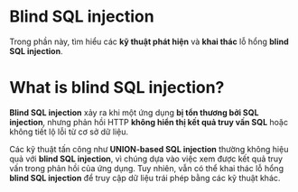 # Blind SQL injection

Trong phần này, tìm hiểu các **kỹ thuật phát hiện** và **khai thác** lỗ hổng **blind SQL injection**.

# What is blind SQL injection?

**Blind SQL injection** xảy ra khi một ứng dụng **bị tổn thương bởi SQL injection**, nhưng phản hồi HTTP **không hiển thị kết quả truy vấn SQL** hoặc không tiết lộ lỗi từ cơ sở dữ liệu.

Các kỹ thuật tấn công như **UNION-based SQL injection** thường không hiệu quả với **blind SQL injection**, vì chúng dựa vào việc xem được kết quả truy vấn trong phản hồi của ứng dụng. Tuy nhiên, vẫn có thể khai thác lỗ hổng **blind SQL injection** để truy cập dữ liệu trái phép bằng các kỹ thuật khác.


